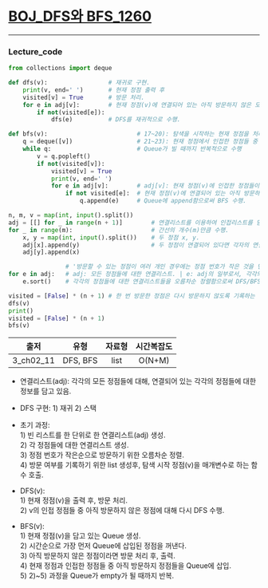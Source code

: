 # [BOJ_DFS와 BFS_1260](https://www.acmicpc.net/problem/1260)
***
### Lecture_code
```python
from collections import deque

def dfs(v):                 # 재귀로 구현.
    print(v, end=' ')       # 현재 정점 출력 후 
    visited[v] = True       # 방문 처리.
    for e in adj[v]:        # 현재 정점(v)에 연결되어 있는 아직 방문하지 않은 모든 정점들(e)에 대해서 | adj[v]: v의 인접 정점들을 담고있는 list.
        if not(visited[e]):
            dfs(e)          # DFS를 재귀적으로 수행.

def bfs(v):                         # 17~20): 탐색을 시작하는 현재 정점을 처리하는 과정.
    q = deque([v])                  # 21~23): 현재 정점에서 인접한 정점들 중 방문하지 않은 정점들, 즉 다음 정점들은 Queue에 넣는 과정.
    while q:                        # Queue가 빌 때까지 반복적으로 수행
        v = q.popleft()
        if not(visited[v]):
            visited[v] = True
            print(v, end=' ')
            for e in adj[v]:        # adj[v]: 현재 정점(v)에 인접한 정점들이 담긴 리스트.
                if not visited[e]:  # 현재 정점(v)에 연결되어 있는 아직 방문하지 않은 모든 정점들(e)을
                    q.append(e)     # Queue에 append함으로써 BFS 수행.

n, m, v = map(int, input().split())
adj = [[] for _ in range(n + 1)]        # 연결리스트를 이용하여 인접리스트를 담는다. 정점은 1~N이므로 list의 크기는 n+1로 설정.
for _ in range(m):                      # 간선의 개수(m)만큼 수행.
    x, y = map(int, input().split())    # 두 정점 x, y.
    adj[x].append(y)                    # 두 정점이 연결되어 있다면 각자의 연결리스트에 상대방을 append.
    adj[y].append(x)

                # '방문할 수 있는 정점이 여러 개인 경우에는 정점 번호가 작은 것을 먼저 방문'
for e in adj:   # adj: 모든 정점들에 대한 연결리스트. | e: adj의 일부로서, 각각의 정점들에 대한 연결리스트.
    e.sort()    # 각각의 정점들에 대한 연결리스트들을 오름차순 정렬함으로써 DFS/BFS 수행시 가장 낮은 번호부터 방문하도록 함.

visited = [False] * (n + 1) # 한 번 방문한 정점은 다시 방문하지 않도록 기록하는 역할. False: 방문 X, True: 방문 O.
dfs(v)
print()
visited = [False] * (n + 1)
bfs(v)
```
|출저|유형|자료형|시간복잡도|
|:---:|:---:|:---:|:---:|
|3_ch02_11|DFS, BFS|list|O(N+M)|
* 연결리스트(adj): 각각의 모든 정점들에 대해, 연결되어 있는 각각의 정점들에 대한 정보를 담고 있음.
* DFS 구현: 1) 재귀 2) 스택

* 초기 과정:<br/> 1) 빈 리스트를 한 단위로 한 연결리스트(adj) 생성.<br/> 2) 각 정점들에 대한 연결리스트 생성.<br/>3) 정점 번호가 작은순으로 방문하기 위한 오름차순 정렬.<br/> 4) 방문 여부를 기록하기 위한 list 생성후, 탐색 시작 정점(v)을 매개변수로 하는 함수 호출.  
* DFS(v):<br/>  1) 현재 정점(v)을 출력 후, 방문 처리.<br/> 2) v의 인접 정점들 중 아직 방문하지 않은 정점에 대해 다시 DFS 수행.
* BFS(v):<br/>  1) 현재 정점(v)을 담고 있는 Queue 생성.<br/> 2) 시간순으로 가장 먼저 Queue에 삽입된 정점을 꺼낸다.<br/>3) 아직 방문하지 않은 정점이라면 방문 처리 후, 출력.<br/>4) 현재 정점과 인접한 정점들 중 아직 방문하지 정점들을 Queue에 삽입.<br/>5) 2)~5) 과정을 Queue가 empty가 될 때까지 반복.


